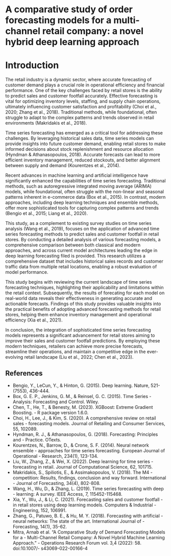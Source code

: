 <h1>A comparative study of order forecasting models for a multi-channel retail company: a novel hybrid deep learning approach</h1>

# Introduction

The retail industry is a dynamic sector, where accurate forecasting of customer demand plays a crucial role in operational efficiency and financial performance. One of the key challenges faced by retail stores is the ability to predict sales and customer footfall accurately. Effective forecasting is vital for optimizing inventory levels, staffing, and supply chain operations, ultimately influencing customer satisfaction and profitability (Choi et al., 2020; Zhang et al., 2018). Traditional methods, while foundational, often struggle to adapt to the complex patterns and trends observed in retail environments (Makridakis et al., 2018).

Time series forecasting has emerged as a critical tool for addressing these challenges. By leveraging historical sales data, time series models can provide insights into future customer demand, enabling retail stores to make informed decisions about stock replenishment and resource allocation (Hyndman & Athanasopoulos, 2018). Accurate forecasts can lead to more efficient inventory management, reduced stockouts, and better alignment between supply and demand (Kourentzes et al., 2014).

Recent advances in machine learning and artificial intelligence have significantly enhanced the capabilities of time series forecasting. Traditional methods, such as autoregressive integrated moving average (ARIMA) models, while foundational, often struggle with the non-linear and seasonal patterns inherent in e-commerce data (Box et al., 2015). In contrast, modern approaches, including deep learning techniques and ensemble methods, offer more sophisticated tools for capturing complex patterns and trends (Bengio et al., 2015; Liang et al., 2020).

This study, as a complement to existing survey studies on time series analysis (Wang et al., 2019), focuses on the application of advanced time series forecasting methods to predict sales and customer footfall in retail stores. By conducting a detailed analysis of various forecasting models, a comprehensive comparison between both classical and modern approaches, and across current model architectures leading the edge in deep learning forecasting filed is provided. This research utilizes a comprehensive dataset that includes historical sales records and customer traffic data from multiple retail locations, enabling a robust evaluation of model performance.

This study begins with reviewing the current landscape of time series forecasting techniques, highlighting their applicability and limitations within the retail context. Subsequently, the results of forecating for each model on real-world data reveals their effectiveness in generating accurate and actionable forecasts. Findings of this study provides valuable insights into the practical benefits of adopting advanced forecasting methods for retail stores, helping them enhance inventory management and operational efficiency (Xia et al., 2021).

In conclusion, the integration of sophisticated time series forecasting models represents a significant advancement for retail stores aiming to improve their sales and customer footfall predictions. By employing these modern techniques, retailers can achieve more precise forecasts, streamline their operations, and maintain a competitive edge in the ever-evolving retail landscape (Liu et al., 2022; Chen et al., 2023).



## References

- Bengio, Y., LeCun, Y., & Hinton, G. (2015). Deep learning. Nature, 521- (7553), 436-444.
- Box, G. E. P., Jenkins, G. M., & Reinsel, G. C. (2015). Time Series - Analysis: Forecasting and Control. Wiley.
- Chen, T., He, T., & Benesty, M. (2023). XGBoost: Extreme Gradient Boosting. - R package version 1.6.0.
- Choi, H., Lee, J., & Kim, S. (2020). A comprehensive review on retail sales - forecasting models. Journal of Retailing and Consumer Services, 55, 102089.
- Hyndman, R. J., & Athanasopoulos, G. (2018). Forecasting: Principles and - Practice. OTexts.
- Kourentzes, N., Barrow, D., & Crone, S. F. (2014). Neural network ensemble - approaches for time series forecasting. European Journal of Operational - Research, 234(1), 123-134.
- Liu, W., Zhang, Z., & Wei, X. (2022). Deep learning for time series - forecasting in retail. Journal of Computational Science, 62, 101715.
- Makridakis, S., Spiliotis, E., & Assimakopoulos, V. (2018). The M4 - competition: Results, findings, conclusion and way forward. International - Journal of Forecasting, 34(4), 802-808.
- Wang, H., Wu, D., & Zhang, L. (2019). Time series forecasting with deep - learning: A survey. IEEE Access, 7, 115452-115468.
- Xia, Y., Wu, J., & Li, C. (2021). Forecasting sales and customer footfall - in retail stores using deep learning models. Computers & Industrial - Engineering, 152, 106991.
- Zhang, G., Patuwo, B. E., & Hu, M. Y. (2018). Forecasting with artificial - neural networks: The state of the art. International Journal of - Forecasting, 14(1), 35-62.
- Mitra, Arnab et al. “A Comparative Study of Demand Forecasting Models for a - Multi-Channel Retail Company: A Novel Hybrid Machine Learning Approach.” - Operations Research Forum vol. 3,4 (2022): 58. doi:10.1007/- s43069-022-00166-4



